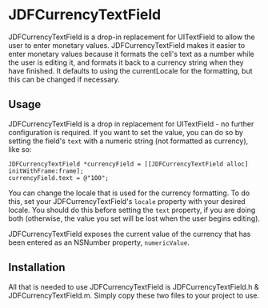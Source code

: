 JDFCurrencyTextField
====================

JDFCurrencyTextField is a drop-in replacement for UITextField to allow the user to enter monetary values. JDFCurrencyTextField makes it easier to enter monetary values because it formats the cell's text as a number while the user is editing it, and formats it back to a currency string when they have finished. It defaults to using the currentLocale for the formatting, but this can be changed if necessary.

Usage
-----

JDFCurrencyTextField is a drop in replacement for UITextField - no further configuration is required. If you want to set the value, you can do so by setting the field's `text` with a numeric string (not formatted as currency), like so:

``` objc
JDFCurrencyTextField *currencyField = [[JDFCurrencyTextField alloc] initWithFrame:frame];
currencyField.text = @"100";
```

You can change the locale that is used for the currency formatting. To do this, set your JDFCurrencyTextField's `locale` property with your desired locale. You should do this before setting the `text` property, if you are doing both (otherwise, the value you set will be lost when the user begins editing).

JDFCurrencyTextField exposes the current value of the currency that has been entered as an NSNumber property, `numericValue`.

Installation
------------

All that is needed to use JDFCurrencyTextField is JDFCurrencyTextField.h & JDFCurrencyTextField.m. Simply copy these two files to your project to use.